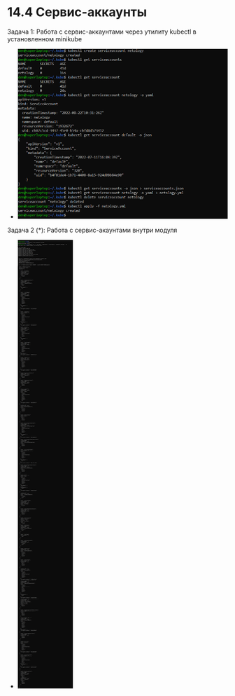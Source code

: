 # 14.4 Сервис-аккаунты

Задача 1: Работа с сервис-аккаунтами через утилиту kubectl в установленном minikube

- ![serviceaccountcommands](images/14.4_1_1.PNG)

Задача 2 (*): Работа с сервис-акаунтами внутри модуля

- ![serviceaccountcommands](images/14.4_2_1.PNG)




